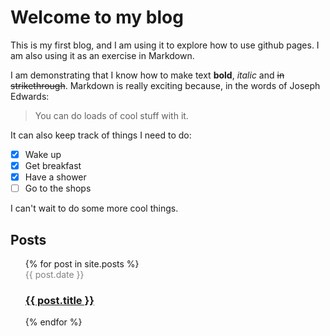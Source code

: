 # Welcome to my blog

This is my first blog, and I am using it to explore how to use github pages. I am also using it as an exercise in Markdown.

I am demonstrating that I know how to make text **bold**, _italic_ and ~~in strikethrough~~. Markdown is really exciting because, in the words of Joseph Edwards:
> You can do loads of cool stuff with it.

It can also keep track of things I need to do:

- [x] Wake up
- [x] Get breakfast
- [x] Have a shower
- [ ] Go to the shops

I can't wait to do some more cool things.

## Posts

<ul  style = "margin-left:0;list-style:none">
    {% for post in site.posts %}
        <li>
            <span style = "font-size:14px;color:#828282">{{ post.date }}</span>
            <h3>
                <a href="{{ post.url | absolute_url}}">{{ post.title }}</a>
            </h3>
        </li>
    {% endfor %}
</ul>
